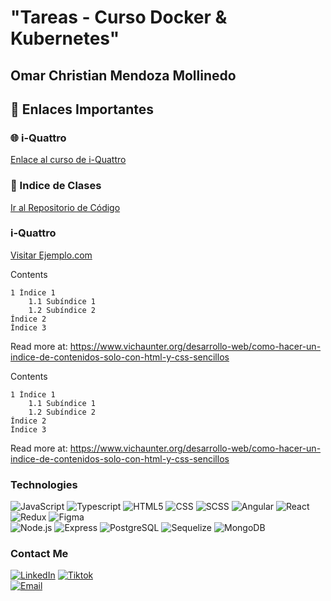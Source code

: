 <h1> "Tareas - Curso Docker & Kubernetes" </h1>
<h2>Omar Christian Mendoza Mollinedo</h2>


## 🔗 Enlaces Importantes

### 🌐 i-Quattro 

[Enlace al curso de i-Quattro](https://www.i-quattro.com/product-page/DOC-KUB-100)

### 🚀 Indice de Clases 

[Ir al Repositorio de Código](https://www.ejemplo-secundario.io/mi-proyecto/repo)
### i-Quattro
<a href="https://www.ejemplo.com" target="_blank">Visitar Ejemplo.com</a>
<a href="https://www.i-quattro.com/product-page/DOC-KUB-100"></a>



Contents

    1 Índice 1
        1.1 Subíndice 1
        1.2 Subíndice 2
    Índice 2
    Índice 3



Read more at: https://www.vichaunter.org/desarrollo-web/como-hacer-un-indice-de-contenidos-solo-con-html-y-css-sencillos 

Contents

    1 Índice 1
        1.1 Subíndice 1
        1.2 Subíndice 2
    Índice 2
    Índice 3



Read more at: https://www.vichaunter.org/desarrollo-web/como-hacer-un-indice-de-contenidos-solo-con-html-y-css-sencillos 
### Technologies
  ![JavaScript](https://img.shields.io/badge/-JavaScript-333333?style=flat&logo=javascript)
  ![Typescript](https://img.shields.io/badge/-Typescript-333333?style=flat&logo=typescript)
  ![HTML5](https://img.shields.io/badge/-HTML5-333333?style=flat&logo=HTML5)
  ![CSS](https://img.shields.io/badge/-CSS-333333?style=flat&logo=CSS3&logoColor=1572B6)
  ![SCSS](https://img.shields.io/badge/-SCSS-333333?style=flat&logo=SASS&logoColor=CE6B9E)
  ![Angular](https://img.shields.io/badge/-Angular-333333?style=flat&logo=angular)
  ![React](https://img.shields.io/badge/-React-333333?style=flat&logo=react)
  ![Redux](https://img.shields.io/badge/-Redux-333333?style=flat&logo=redux)
  ![Figma](https://img.shields.io/badge/-Figma-333333?style=flat&logo=figma)
  <br/>
  ![Node.js](https://img.shields.io/badge/-Node.js-333333?style=flat&logo=node.js)
  ![Express](https://img.shields.io/badge/-Express-333333?style=flat&logo=express)
  ![PostgreSQL](https://img.shields.io/badge/-PostgreSQL-333333?style=flat&logo=postgresql)
  ![Sequelize](https://img.shields.io/badge/-Sequelize-333333?style=flat&logo=sequelize)
  ![MongoDB](https://img.shields.io/badge/-MongoDB-333333?style=flat&logo=MongoDB)

### Contact Me
<a href="https://www.linkedin.com/in/omendoza/"><img alt="LinkedIn" src="https://img.shields.io/badge/LinkedIn-omendoza-blue?style=flat-square&logo=linkedin"></a>
<a href="https://www.tiktok.com/@omendoza007"><img alt="Tiktok" src="https://img.shields.io/badge/omendoza007-blue?style=flat-square&logo=tiktok"></a>  
<a href="christianmndz909@gmail.com"><img alt="Email" src="https://img.shields.io/badge/Gmail-christianmndz909@gmail.com-blue?style=flat-square&logo=gmail"></a>  


